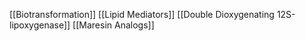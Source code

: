 [[Biotransformation]]
[[Lipid Mediators]]
[[Double Dioxygenating 12S-lipoxygenase]]
[[Maresin Analogs]]
